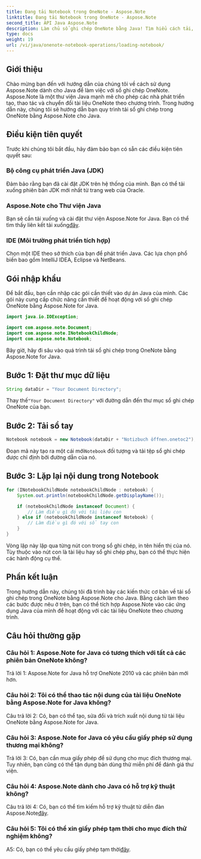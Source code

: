 ```yaml
---
title: Đang tải Notebook trong OneNote - Aspose.Note
linktitle: Đang tải Notebook trong OneNote - Aspose.Note
second_title: API Java Aspose.Note
description: Làm chủ sổ ghi chép OneNote bằng Java! Tìm hiểu cách tải, khám phá và xử lý nội dung - từ tài liệu đến sổ ghi chép phụ. Các bước dễ dàng và bao gồm mã! #OneNote #Java #Aspose
type: docs
weight: 19
url: /vi/java/onenote-notebook-operations/loading-notebook/
---
```

## Giới thiệu

Chào mừng bạn đến với hướng dẫn của chúng tôi về cách sử dụng Aspose.Note dành cho Java để làm việc với sổ ghi chép OneNote. Aspose.Note là một thư viện Java mạnh mẽ cho phép các nhà phát triển tạo, thao tác và chuyển đổi tài liệu OneNote theo chương trình. Trong hướng dẫn này, chúng tôi sẽ hướng dẫn bạn quy trình tải sổ ghi chép trong OneNote bằng Aspose.Note cho Java.

## Điều kiện tiên quyết

Trước khi chúng tôi bắt đầu, hãy đảm bảo bạn có sẵn các điều kiện tiên quyết sau:

### Bộ công cụ phát triển Java (JDK)

Đảm bảo rằng bạn đã cài đặt JDK trên hệ thống của mình. Bạn có thể tải xuống phiên bản JDK mới nhất từ trang web của Oracle.

### Aspose.Note cho Thư viện Java

 Bạn sẽ cần tải xuống và cài đặt thư viện Aspose.Note for Java. Bạn có thể tìm thấy liên kết tải xuống[đây](https://releases.aspose.com/note/java/).

### IDE (Môi trường phát triển tích hợp)

Chọn một IDE theo sở thích của bạn để phát triển Java. Các lựa chọn phổ biến bao gồm IntelliJ IDEA, Eclipse và NetBeans.

## Gói nhập khẩu

Để bắt đầu, bạn cần nhập các gói cần thiết vào dự án Java của mình. Các gói này cung cấp chức năng cần thiết để hoạt động với sổ ghi chép OneNote bằng Aspose.Note for Java.

```java
import java.io.IOException;

import com.aspose.note.Document;
import com.aspose.note.INotebookChildNode;
import com.aspose.note.Notebook;
```

Bây giờ, hãy đi sâu vào quá trình tải sổ ghi chép trong OneNote bằng Aspose.Note for Java.

## Bước 1: Đặt thư mục dữ liệu

```java
String dataDir = "Your Document Directory";
```

 Thay thế`"Your Document Directory"` với đường dẫn đến thư mục sổ ghi chép OneNote của bạn.

## Bước 2: Tải sổ tay

```java
Notebook notebook = new Notebook(dataDir + "Notizbuch öffnen.onetoc2");
```

 Đoạn mã này tạo ra một cái mới`Notebook` đối tượng và tải tệp sổ ghi chép được chỉ định bởi đường dẫn của nó.

## Bước 3: Lặp lại nội dung trong Notebook

```java
for (INotebookChildNode notebookChildNode : notebook) {
    System.out.println(notebookChildNode.getDisplayName());

    if (notebookChildNode instanceof Document) {
        // Làm điều gì đó với tài liệu con
    } else if (notebookChildNode instanceof Notebook) {
        // Làm điều gì đó với sổ tay con
    }
}
```

Vòng lặp này lặp qua từng nút con trong sổ ghi chép, in tên hiển thị của nó. Tùy thuộc vào nút con là tài liệu hay sổ ghi chép phụ, bạn có thể thực hiện các hành động cụ thể.

## Phần kết luận

Trong hướng dẫn này, chúng tôi đã trình bày các kiến thức cơ bản về tải sổ ghi chép trong OneNote bằng Aspose.Note cho Java. Bằng cách làm theo các bước được nêu ở trên, bạn có thể tích hợp Aspose.Note vào các ứng dụng Java của mình để hoạt động với các tài liệu OneNote theo chương trình.

## Câu hỏi thường gặp

### Câu hỏi 1: Aspose.Note for Java có tương thích với tất cả các phiên bản OneNote không?

Trả lời 1: Aspose.Note for Java hỗ trợ OneNote 2010 và các phiên bản mới hơn.

### Câu hỏi 2: Tôi có thể thao tác nội dung của tài liệu OneNote bằng Aspose.Note for Java không?

Câu trả lời 2: Có, bạn có thể tạo, sửa đổi và trích xuất nội dung từ tài liệu OneNote bằng Aspose.Note for Java.

### Câu hỏi 3: Aspose.Note for Java có yêu cầu giấy phép sử dụng thương mại không?

Trả lời 3: Có, bạn cần mua giấy phép để sử dụng cho mục đích thương mại. Tuy nhiên, bạn cũng có thể tận dụng bản dùng thử miễn phí để đánh giá thư viện.

### Câu hỏi 4: Aspose.Note dành cho Java có hỗ trợ kỹ thuật không?

 Câu trả lời 4: Có, bạn có thể tìm kiếm hỗ trợ kỹ thuật từ diễn đàn Aspose.Note[đây](https://forum.aspose.com/c/note/28).

### Câu hỏi 5: Tôi có thể xin giấy phép tạm thời cho mục đích thử nghiệm không?

 A5: Có, bạn có thể yêu cầu giấy phép tạm thời[đây](https://purchase.aspose.com/temporary-license/).